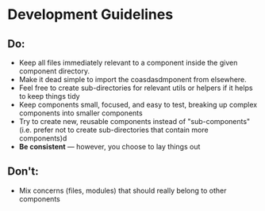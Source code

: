 # Development Guidelines

## Do:

-   Keep all files immediately relevant to a component inside the given component directory.
-   Make it dead simple to import the coasdasdmponent from elsewhere.
-   Feel free to create sub-directories for relevant utils or helpers
    if it helps to keep things tidy
-   Keep components small, focused, and easy to test, breaking up complex components into smaller components
-   Try to create new, reusable components instead of "sub-components"
    (i.e. prefer not to create sub-directories that contain more components)d
-   **Be consistent** — however, you choose to lay things out

## Don't:

-   Mix concerns (files, modules) that should really belong to other components
